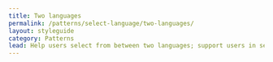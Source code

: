 ```yaml
---
title: Two languages
permalink: /patterns/select-language/two-languages/
layout: styleguide
category: Patterns
lead: Help users select from between two languages; support users in selecting between two language, such as English and Spanish.
---
```


